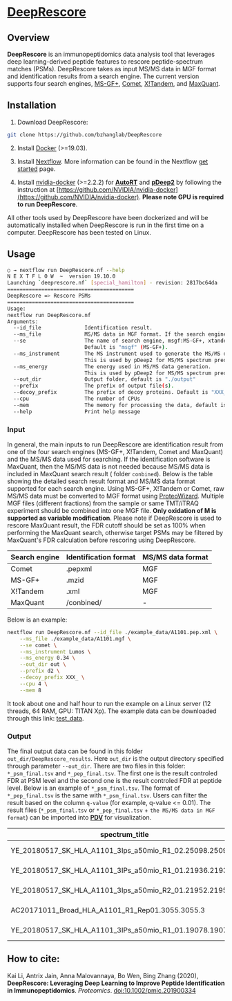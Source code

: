 # [DeepRescore](https://doi.org/10.1002/pmic.201900334)
## Overview
**DeepRescore** is an immunopeptidomics data analysis tool that leverages deep learning-derived peptide features to rescore peptide-spectrum matches (PSMs). DeepRescore takes as input MS/MS data in MGF format and identification results from a search engine. The current version supports four search engines, [MS-GF+](https://github.com/MSGFPlus/msgfplus), [Comet](http://comet-ms.sourceforge.net/), [X!Tandem](https://www.thegpm.org/TANDEM/), and [MaxQuant](https://maxquant.org/).

## Installation
1. Download DeepRescore:
```sh
git clone https://github.com/bzhanglab/DeepRescore
```
2. Install [Docker](https://docs.docker.com/install/) (>=19.03).

3. Install [Nextflow](https://www.nextflow.io/docs/latest/getstarted.html). More information can be found in the Nextflow [get started](https://www.nextflow.io/docs/latest/getstarted.html) page.

4. Install [nvidia-docker](https://github.com/NVIDIA/nvidia-docker) (>=2.2.2) for [**AutoRT**](https://github.com/bzhanglab/AutoRT/)  and [**pDeep2**](https://github.com/pFindStudio/pDeep/tree/master/pDeep2) by following the instruction at [https://github.com/NVIDIA/nvidia-docker](https://github.com/NVIDIA/nvidia-docker). **Please note GPU is required to run DeepRescore**.

All other tools used by DeepRescore have been dockerized and will be automatically installed when DeepRescore is run in the first time on a computer. DeepRescore has been tested on Linux.

## Usage

```sh
○ → nextflow run DeepRescore.nf --help
N E X T F L O W  ~  version 19.10.0
Launching `deeprescore.nf` [special_hamilton] - revision: 2817bc64da
=========================================
DeepRescore => Rescore PSMs
=========================================
Usage:
nextflow run DeepRescore.nf
Arguments:
  --id_file              Identification result.
  --ms_file              MS/MS data in MGF format. If the search engine is MaxQuant, this parameter is not useful.
  --se                   The name of search engine, msgf:MS-GF+, xtandem:X!Tandem, comet:Comet or maxquant:MaxQuant.
                         Default is "msgf" (MS-GF+).
  --ms_instrument        The MS instrument used to generate the MS/MS data. 
                         This is used by pDeep2 for MS/MS spectrum prediction. Default is "Lumos".
  --ms_energy            The energy used in MS/MS data generation. 
                         This is used by pDeep2 for MS/MS spectrum prediction. Default is 0.34.
  --out_dir              Output folder, default is "./output"
  --prefix               The prefix of output file(s).
  --decoy_prefix         The prefix of decoy proteins. Default is "XXX_".
  --cpu                  The number of CPUs
  --mem                  The memory for processing the data, default is 8. The unit is G.
  --help                 Print help message

```

### Input
In general, the main inputs to run DeepRescore are identification result from one of the four search engines (MS-GF+, X!Tandem, Comet and MaxQuant) and the MS/MS data used for searching. If the identification software is MaxQuant, then the MS/MS data is not needed because MS/MS data is included in MaxQuant search result ( folder ``conbined``). Below is the table showing the detailed search result format and MS/MS data format supported for each search engine. Using MS-GF+, X!Tandem or Comet, raw MS/MS data must be converted to MGF format using [ProteoWizard](http://www.proteowizard.org/). Multiple MGF files (different fractions) from the sample or same TMT/iTRAQ experiment should be combined into one MGF file. **Only oxidation of M is supported as variable modification**. Please note if DeepRescore is used to rescore MaxQuant result, the FDR cutoff should be set as 100% when performing the MaxQuant search, otherwise target PSMs may be filtered by MaxQuant's FDR calculation before rescoring using DeepRescore.

| Search engine | Identification format | MS/MS data format |
|---|---|---|
| Comet | .pepxml | MGF |
| MS-GF+ | .mzid | MGF |
| X!Tandem | .xml | MGF |
| MaxQuant | /conbined/ | - |

Below is an example:
```sh
nextflow run DeepRescore.nf --id_file ./example_data/A1101.pep.xml \
	--ms_file ./example_data/A1101.mgf \
	--se comet \
	--ms_instrument Lumos \
	--ms_energy 0.34 \
	--out_dir out \
	--prefix d2 \
	--decoy_prefix XXX_ \
	--cpu 4 \
	--mem 8
```
It took about one and half hour to run the example on a Linux server (12 threads, 64 RAM, GPU: TITAN Xp). The example data can be downloaded through this link: [test_data](http://pdv.zhang-lab.org/data/download/deeprescore/example_data.tar.gz).

### Output
The final output data can be found in this folder `out_dir/DeepRescore_results`. Here `out_dir` is the output directory specified through parameter `--out_dir`. There are two files in this folder: `*_psm_final.tsv` and `*_pep_final.tsv`. The first one is the result controled FDR at PSM level and the second one is the result controled FDR at peptide level. Below is an example of `*_psm_final.tsv`. The format of `*_pep_final.tsv` is the same with `*_psm_final.tsv`. Users can filter the result based on the column `q-value` (for example, q-value <= 0.01). The result files (`*_psm_final.tsv` or `*_pep_final.tsv` + `the MS/MS data in MGF format`) can be imported into [**PDV**](https://github.com/wenbostar/PDV) for visualization.

| spectrum_title                                           | Percolator_score | q_value     | modification                  | Mod_Sequence             | Label | RT     | Mass             | Abs_Mass_Error | Ln_Total_Intensity | Match_Ions_Intensity | Rel_Match_Ions_Intensity | Max_Match_Ion_Intensity | Score  | Pep         | Delta_Score | charge | peptide                  | Proteins              | Delta_RT          | SA                | mz               |
|----------------------------------------------------------|------------------|-------------|-------------------------------|--------------------------|-------|--------|------------------|----------------|--------------------|----------------------|--------------------------|-------------------------|--------|-------------|-------------|--------|--------------------------|-----------------------|-------------------|-------------------|------------------|
| YE_20180517_SK_HLA_A1101_3Ips_a50mio_R1_02.25098.25098.2 | 1.43274          | 5.43478e-05 | Carbamidomethyl of C@23[0.0]; | QVADEGDALVAGGVSQTPSYLSCK | 1     | 59.187 | 2451.16256793088 | 0              | 14.0435918544821   | 11.9698824268126     | 0.125718571751381        | 24026.38671875          | 339.58 | 4.3576e-114 | 283.38      | 2      | QVADEGDALVAGGVSQTPSYLSCK | uc003kfu.4            | 0.130932000000001 | 0.775038384865853 | 1226.58908396544 |
| YE_20180517_SK_HLA_A1101_3IPs_a50mio_R1_01.21936.21936.3 | 1.36464          | 5.43478e-05 | -                             | PLFVNVNDQTNEGIMHESK      | 1     | 52.926 | 2171.03328724    | 0              | 16.183782828437    | 15.7096998670651     | 0.622455610654202        | 520227.46875            | 268.55 | 1.5772e-35  | 235.24      | 3      | PLFVNVNDQTNEGIMHESK      | uc010fur.3;uc002vee.4 | 0.23695           | 0.669018716842519 | 724.685562413335 |
| YE_20180517_SK_HLA_A1101_3Ips_a50mio_R2_01.21952.21952.3 | 1.34864          | 5.43478e-05 | -                             | PLFVNVNDQTNEGIMHESK      | 1     | 52.495 | 2171.03151690128 | 0              | 14.6959014960537   | 14.1948714045837     | 0.605906199334659        | 119562.108398438        | 284.15 | 1.4821e-46  | 248.85      | 3      | PLFVNVNDQTNEGIMHESK      | uc010fur.3;uc002vee.4 | 0.855877999999997 | 0.677688435645182 | 724.684972300427 |
| AC20171011_Broad_HLA_A1101_R1_Rep01.3055.3055.3          | 1.32707          | 5.43478e-05 | -                             | RTLDAKMPRK               | 1     | 11.999 | 1214.69196592591 | 0              | 15.3894885906454   | 14.7015468520804     | 0.502609506923564        | 815314.75               | 201.84 | 0.0048553   | 201.84      | 3      | RTLDAKMPRK               | uc003lvo.4;uc021ygh.2 | 0.168488          | 0.884456468503026 | 405.905121975303 |
| YE_20180517_SK_HLA_A1101_3IPs_a50mio_R1_01.19078.19078.2 | 1.29334          | 5.43478e-05 | -                             | GILAADESVGTMGNR          | 1     | 46.712 | 1489.71904591213 | 0              | 15.0714146779268   | 14.7645814265636     | 0.735773279870115        | 423094.538085938        | 305.7  | 1.1819e-36  | 222.7       | 2      | GILAADESVGTMGNR          | uc004bbk.2            | 0.180505999999994 | 0.862802817911802 | 745.867322956064 |



## How to cite:

Kai Li, Antrix Jain, Anna Malovannaya, Bo Wen, Bing Zhang (2020), **DeepRescore: Leveraging Deep Learning to Improve Peptide Identification in Immunopeptidomics**. *Proteomics*. [doi:10.1002/pmic.201900334](https://doi.org/10.1002/pmic.201900334)



